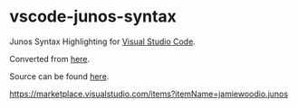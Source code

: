 # vscode-junos-syntax

Junos Syntax Highlighting for [Visual Studio Code](https://code.visualstudio.com/).

Converted from [here](https://github.com/nprintz/junos-sublime-pkg).

Source can be found [here](https://github.com/woodjamie/vscode-junos-syntax).

https://marketplace.visualstudio.com/items?itemName=jamiewoodio.junos
